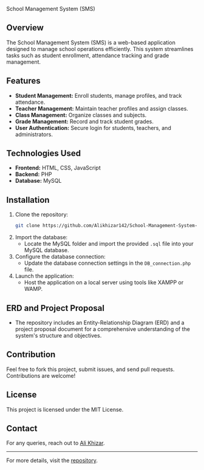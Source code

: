 School Management System (SMS)

## Overview
The School Management System (SMS) is a web-based application designed to manage school operations efficiently. This system streamlines tasks such as student enrollment, attendance tracking and grade management.

## Features
- **Student Management:** Enroll students, manage profiles, and track attendance.
- **Teacher Management:** Maintain teacher profiles and assign classes.
- **Class Management:** Organize classes  and subjects.
- **Grade Management:** Record and track student grades.
- **User Authentication:** Secure login for students, teachers, and administrators.

## Technologies Used
- **Frontend:** HTML, CSS, JavaScript
- **Backend:** PHP
- **Database:** MySQL

## Installation
1. Clone the repository:
   ```bash
   git clone https://github.com/Alikhizar142/School-Management-System-SMS.git
   ```
2. Import the database:
   - Locate the MySQL folder and import the provided `.sql` file into your MySQL database.
3. Configure the database connection:
   - Update the database connection settings in the `DB_connection.php` file.
4. Launch the application:
   - Host the application on a local server using tools like XAMPP or WAMP.

## ERD and Project Proposal
- The repository includes an Entity-Relationship Diagram (ERD) and a project proposal document for a comprehensive understanding of the system's structure and objectives.

## Contribution
Feel free to fork this project, submit issues, and send pull requests. Contributions are welcome!

## License
This project is licensed under the MIT License.

## Contact
For any queries, reach out to [Ali Khizar](https://github.com/Alikhizar142).

---

For more details, visit the [repository](https://github.com/Alikhizar142/School-Management-System-SMS).
